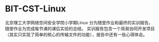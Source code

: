 # BIT-CST-Linux
北京理工大学网络空间安全学院小学期Linux
分为随堂作业和最终的实训报告。
随堂作业为完成每节课的课后实验的总结。
实训报告包含一个简易协同开发项目（其实只实现了简单的核心的传输文件的功能），报告中还有一些心得体会。
